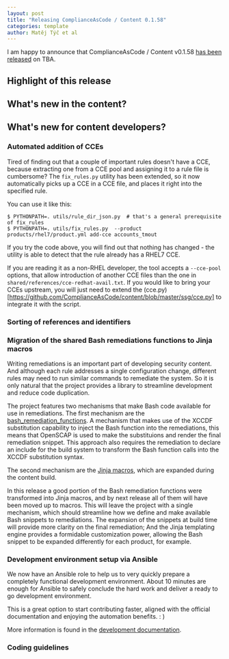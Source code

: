 ```yaml
---
layout: post
title: "Releasing ComplianceAsCode / Content 0.1.58"
categories: template
author: Matěj Týč et al
---
```


I am happy to announce that ComplianceAsCode / Content v0.1.58 [has been released](https://github.com/ComplianceAsCode/content/releases/tag/v0.1.58) on TBA.

## Highlight of this release

## What's new in the content?

## What's new for content developers?


### Automated addition of CCEs

Tired of finding out that a couple of important rules doesn't have a CCE, because extracting one from a CCE pool and assigning it to a rule file is cumbersome?
The `fix_rules.py` utility has been extended, so it now automatically picks up a CCE in a CCE file, and places it right into the specified rule.

You can use it like this:

```
$ PYTHONPATH=. utils/rule_dir_json.py  # that's a general prerequisite of fix_rules
$ PYTHONPATH=. utils/fix_rules.py  --product products/rhel7/product.yml add-cce accounts_tmout 
``` 

If you try the code above, you will find out that nothing has changed - the utility is able to detect that the rule already has a RHEL7 CCE.

If you are reading it as a non-RHEL developer, the tool accepts a `--cce-pool` options, that allow introduction of another CCE files than the one in `shared/references/cce-redhat-avail.txt`.
If you would like to bring your CCEs upstream, you will just need to extend the (cce.py)[https://github.com/ComplianceAsCode/content/blob/master/ssg/cce.py] to integrate it with the script.


### Sorting of references and identifiers

### Migration of the shared Bash remediations functions to Jinja macros

Writing remediations is an important part of developing security content.
And although each rule addresses a single configuration change, different rules may need to run similar commands to remediate the system.
So it is only natural that the project provides a library to streamline development and reduce code duplication.

The project features two mechanisms that make Bash code available for use in remediations.
The first mechanism are the [bash_remediation_functions](https://github.com/ComplianceAsCode/content/tree/v0.1.57/shared/bash_remediation_functions).
A mechanism that makes use of the XCCDF substitution capability to inject the Bash function into the remediations, this means that OpenSCAP is used to make the substituions and render the final remediation snippet.
This approach also requires the remediation to declare an include for the build system to transform the Bash function calls into the XCCDF substitution syntax.

The second mechanism are the [Jinja macros](https://github.com/ComplianceAsCode/content/blob/v0.1.57/shared/macros-bash.jinja), which are expanded during the content build.

In this release a good portion of the Bash remediation functions were transformed into Jinja macros, and by next release all of them will have been moved up to macros.
This will leave the project with a single mechanism, which should streamline how we define and make available Bash snippets to remediations.
The expansion of the snippets at build time will provide more clarity on the final remediation;
And the Jinja templating engine provides a formidable customization power, allowing the Bash snippet to be expanded differently for each product, for example.

### Development environment setup via Ansible

We now have an Ansible role to help us to very quickly prepare a completely functional development environment. About 10 minutes are enough for Ansible to safely conclude the hard work and deliver a ready to go development environment.

This is a great option to start contributing faster, aligned with the official documentation and enjoying the automation benefits. : )

More information is found in the [development documentation](https://complianceascode.readthedocs.io/en/latest/manual/developer/02_building_complianceascode.html).


### Coding guidelines
